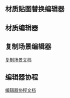 ## 材质贴图替换编辑器

## 材质编辑器

## 复制场景编辑器

[复制场景文档](https://github.com/xieliujian/com.spacetime.tool/blob/main/Markdown/CopyScene.md)

## 编辑器协程

[编辑器协程文档](https://github.com/xieliujian/com.spacetime.tool/blob/main/Markdown/EditorCoroutine.md)

